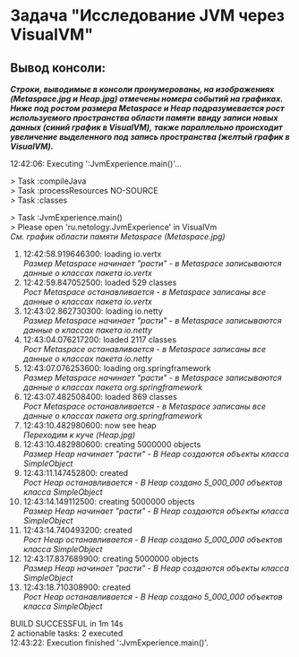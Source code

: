 # Задача "Исследование JVM через VisualVM"
## Вывод консоли:
_**Строки, выводимые в консоли пронумерованы, на изображениях (Metaspace.jpg и Heap.jpg) отмечены номера событий на графиках.**_  
_**Ниже под ростом размера Metaspace и Heap подразумевается рост используемого пространства области памяти**_
_**ввиду записи новых данных (синий график в VisualVM),**_
_**также параллельно происходит увеличение выделенного под запись пространства (желтый график в VisualVM).**_
    
12:42:06: Executing ':JvmExperience.main()'...

*>* Task :compileJava  
*>* Task :processResources NO-SOURCE  
*>* Task :classes

*>* Task :JvmExperience.main()  
*>* Please open 'ru.netology.JvmExperience' in VisualVm  
_См. график области памяти Metaspace (Metaspace.jpg)_
1. 12:42:58.919646300: loading io.vertx  
_Размер Metaspace начинает "расти" - в Metaspace записываются данные о классах пакета io.vertx_
1. 12:42:59.847052500: loaded 529 classes  
_Рост Metaspace останавливается - в Metaspace записаны все данные о классах пакета io.vertx_
1. 12:43:02.862730300: loading io.netty  
_Размер Metaspace начинает "расти" - в Metaspace записываются данные о классах пакета io.netty_
1. 12:43:04.076217200: loaded 2117 classes  
_Рост Metaspace останавливается - в Metaspace записаны все данные о классах пакета io.netty_
1. 12:43:07.076253600: loading org.springframework  
_Размер Metaspace начинает "расти" - в Metaspace записываются данные о классах пакета org.springframework_
1. 12:43:07.482508400: loaded 869 classes  
_Рост Metaspace останавливается - в Metaspace записаны все данные о классах пакета org.springframework_
1. 12:43:10.482980600: now see heap  
_Переходим к куче (Heap.jpg)_
1. 12:43:10.482980600: creating 5000000 objects  
_Размер Heap начинает "расти" - В Heap создаются объекты класса SimpleObject_
1. 12:43:11.147452800: created  
_Рост Heap останавливается - В Heap создано 5_000_000 объектов класса SimpleObject_
1. 12:43:14.149112500: creating 5000000 objects  
_Размер Heap начинает "расти" - В Heap создаются объекты класса SimpleObject_
1. 12:43:14.740493200: created  
_Рост Heap останавливается - В Heap создано 5_000_000 объектов класса SimpleObject_
1. 12:43:17.837689900: creating 5000000 objects  
_Размер Heap начинает "расти" - В Heap создаются объекты класса SimpleObject_
1. 12:43:18.710308900: created  
_Рост Heap останавливается - В Heap создано 5_000_000 объектов класса SimpleObject_

BUILD SUCCESSFUL in 1m 14s  
2 actionable tasks: 2 executed  
12:43:22: Execution finished ':JvmExperience.main()'.